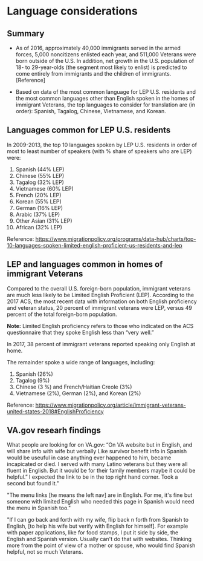 # Language considerations

## Summary
- As of 2016, approximately 40,000 immigrants served in the armed forces, 5,000 noncitizens enlisted each year, and 511,000 Veterans were born outside of the U.S. In addition, net growth in the U.S. population of 18- to 29-year-olds (the segment most likely to enlist) is predicted to come entirely from immigrants and the children of immigrants. [Reference]

- Based on data of the most common language for LEP U.S. residents and the most common languages other than English spoken in the homes of immigrant Veterans, the top languages to consider for translation are (in order): Spanish, Tagalog, Chinese, Vietnamese, and Korean.

## Languages common for LEP U.S. residents

In 2009-2013, the top 10 languages spoken by LEP U.S. residents in order of most to least number of speakers (with % share of speakers who are LEP) were:
1.	Spanish (44% LEP) 
2.	Chinese (55% LEP)
3.	Tagalog (32% LEP)
4.	Vietnamese (60% LEP)
5.	French (20% LEP)
6.	Korean (55% LEP)
7.	German (16% LEP)
8.	Arabic (37% LEP)
9.	Other Asian (31% LEP)
10.	African (32% LEP)

Reference: https://www.migrationpolicy.org/programs/data-hub/charts/top-10-languages-spoken-limited-english-proficient-us-residents-and-lep


## LEP and languages common in homes of immigrant Veterans

Compared to the overall U.S. foreign-born population, immigrant veterans are much less likely to be Limited English Proficient (LEP). According to the 2017 ACS, the most recent data with information on both English proficiency and veteran status, 20 percent of immigrant veterans were LEP, versus 49 percent of the total foreign-born population.

**Note:** Limited English proficiency refers to those who indicated on the ACS questionnaire that they spoke English less than “very well.”

In 2017, 38 percent of immigrant veterans reported speaking only English at home. 

The remainder spoke a wide range of languages, including:
1.	Spanish (26%)
2.	Tagalog (9%)
3.	Chinese (3 %) and French/Haitian Creole (3%)
4.	Vietnamese (2%), German (2%), and Korean (2%)

Reference: https://www.migrationpolicy.org/article/immigrant-veterans-united-states-2018#EnglishProficiency
  
## VA.gov researh findings

What people are looking for on VA.gov:
“On VA website but in English, and will share info with wife but verbally Like survivor benefit info in Spanish would be useuful in case anything ever happened to him, became incapicated or died. I served with many Latino veterans but they were all fluent in English. But it would be for their family members maybe it could be helpful.”
I expected the link to be in the top right hand corner. Took a second but found it."

"The menu links [he means the left nav] are in English. For me, it's fine but someone with limited English who needed this page in Spanish would need the menu in Spanish too."

"If I can go back and forth with my wife, flip back n forth from Spanish to English, [to help his wife but verify with English for himself]. For example with paper applications, like for food stamps, I put it side by side, the English and Spanish version. Usually can't do that with websites. Thinking more from the point of view of a mother or spouse, who would find Spanish helpful, not so much Veterans.

